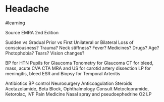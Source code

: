 # Headache
#learning

Source EMRA 2nd Edition

Sudden vs Gradual
Prior vs First
Unilateral or Bilateral
Loss of consciousness?
Trauma?
Neck stiffness?
Fever?
Medicines?
Drugs?
Age?
Photophobia?
Tears?
Vision changes?

BP for HTN
Pupils for Glaucoma
Tonometry for Glaucoma
CT for bleed, mass, acute CVA
CTA MRA and US for carotid artery dissection
LP for meningitis, bleed
ESR and Biopsy for Temporal Arteritis

Antibiotics 
BP control
Neurosurgery
Anticoagulation
Steroids
Acetazolamide, Beta Block, Ophthalmology Consult
Metoclopramide, Ketorolac, IVF
Pain Medicine
Nasal spray and pseudoephedrine
O2
LP